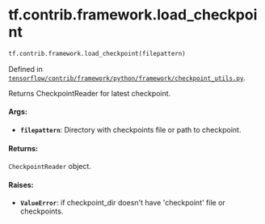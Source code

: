 <div itemscope itemtype="http://developers.google.com/ReferenceObject">
<meta itemprop="name" content="tf.contrib.framework.load_checkpoint" />
<meta itemprop="path" content="Stable" />
</div>

# tf.contrib.framework.load_checkpoint

``` python
tf.contrib.framework.load_checkpoint(filepattern)
```



Defined in [`tensorflow/contrib/framework/python/framework/checkpoint_utils.py`](https://www.tensorflow.org/code/tensorflow/contrib/framework/python/framework/checkpoint_utils.py).

Returns CheckpointReader for latest checkpoint.

#### Args:

* <b>`filepattern`</b>: Directory with checkpoints file or path to checkpoint.


#### Returns:

`CheckpointReader` object.


#### Raises:

* <b>`ValueError`</b>: if checkpoint_dir doesn't have 'checkpoint' file or checkpoints.